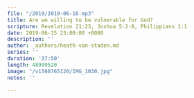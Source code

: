 ```yaml
---
file: "/2019/2019-06-16.mp3"
title: Are we willing to be vulnerable for God?
scripture: Revelation 21:23, Joshua 5:2-8, Philippians 1:1
date: 2019-06-15 23:00:00 +0000
description: ''
author: _authors/heath-van-staden.md
series: ''
duration: '37:50'
length: 48999520
image: "/v1560765120/IMG_1030.jpg"
notes: ''

---
```

